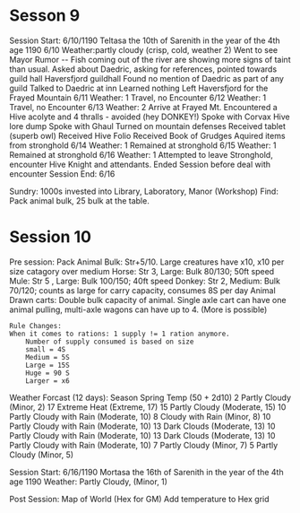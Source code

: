# Sesson 9

Session Start: 6/10/1190
    Teltasa the 10th of Sarenith in the year of the 4th age 1190
6/10
    Weather:partly cloudy (crisp, cold, weather 2)
    Went to see Mayor
        Rumor -- Fish coming out of the river are showing more signs of taint than usual.
        Asked about Daedric, asking for references, pointed towards guild hall
    Haversfjord guildhall
        Found no mention of Daedric as part of any guild
    Talked to Daedric at inn
        Learned nothing
    Left Haversfjord for the Frayed Mountain
6/11
Weather: 1
    Travel, no Encounter
6/12
Weather: 1
    Travel, no Encounter
6/13
Weather: 2
    Arrive at Frayed Mt.
    Encountered a Hive acolyte and 4 thralls - avoided (hey DONKEY!)
    Spoke with Corvax
        Hive lore dump
    Spoke with Ghaul
        Turned on mountain defenses
        Received tablet (superb owl)
        Received Hive Folio
        Received Book of Grudges
        Aquired items from stronghold
6/14
Weather: 1
    Remained at stronghold
6/15
Weather: 1
    Remained at stronghold
6/16
Weather: 1
    Attempted to leave Stronghold, encounter Hive Knight and attendants.
    Ended Session before deal with encounter
Session End: 6/16

Sundry:
1000s invested into Library, Laboratory, Manor (Workshop)
Find: Pack animal bulk, 25 bulk at the table.

# Session 10

Pre session:
    Pack Animal Bulk: Str+5/10. Large creatures have x10, x10 per size catagory over medium
    Horse: Str 3, Large: Bulk 80/130; 50ft speed
    Mule: Str 5 , Large: Bulk 100/150; 40ft speed
    Donkey: Str 2, Medium: Bulk 70/120; counts as large for carry capacity, consumes 8S per day
    Animal Drawn carts: Double bulk capacity of animal. Single axle cart can have one animal pulling, multi-axle wagons can have up to 4. (More is possible)

    Rule Changes:
    When it comes to rations: 1 supply != 1 ration anymore.
        Number of supply consumed is based on size
        small = 4S
        Medium = 5S
        Large = 15S
        Huge = 90 S
        Larger = x6

Weather Forcast (12 days): Season Spring Temp (50 + 2d10)
2 Partly Cloudy (Minor, 2)
17 Extreme Heat (Extreme, 17)
15 Partly Cloudy (Moderate, 15)
10 Partly Cloudy with Rain (Moderate, 10)
8 Cloudy with Rain (Minor, 8)
10 Partly Cloudy with Rain (Moderate, 10)
13 Dark Clouds (Moderate, 13)
10 Partly Cloudy with Rain (Moderate, 10)
13 Dark Clouds (Moderate, 13)
10 Partly Cloudy with Rain (Moderate, 10)
7 Partly Cloudy (Minor, 7)
5 Partly Cloudy (Minor, 5)


Session Start: 6/16/1190
    Mortasa the 16th of Sarenith in the year of the 4th age 1190
    Weather: Partly Cloudy, (Minor, 1)


Post Session:
    Map of World (Hex for GM)
    Add temperature to Hex grid
